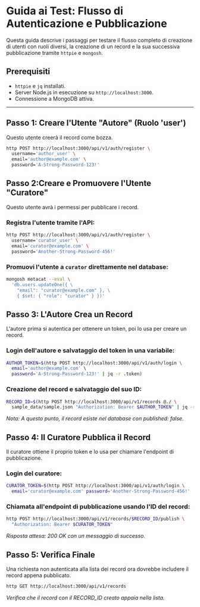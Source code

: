 # Guida ai Test: Flusso di Autenticazione e Pubblicazione

Questa guida descrive i passaggi per testare il flusso completo di creazione di utenti con ruoli diversi, la creazione di un record e la sua successiva pubblicazione tramite `httpie` e `mongosh`.

## Prerequisiti

- `httpie` e `jq` installati.
- Server Node.js in esecuzione su `http://localhost:3000`.
- Connessione a MongoDB attiva.

---

## Passo 1: Creare l'Utente "Autore" (Ruolo 'user')

Questo utente creerà il record come bozza.

```bash
http POST http://localhost:3000/api/v1/auth/register \
  username='author_user' \
  email='author@example.com' \
  password='A-Strong-Password-123!' 
```

## Passo 2:Creare e Promuovere l'Utente "Curatore"

Questo utente avrà i permessi per pubblicare i record.

### Registra l'utente tramite l'API:

```bash
http POST http://localhost:3000/api/v1/auth/register \
  username='curator_user' \
  email='curator@example.com' \
  password='Another-Strong-Password-456!'
```

### Promuovi l'utente a `curator` direttamente nel database:

```bash
mongosh metacat --eval \ 
  'db.users.updateOne({ \ 
    "email": "curator@example.com" }, \
    { $set: { "role": "curator" } })'
```

## Passo 3: L'Autore Crea un Record

L'autore prima si autentica per ottenere un token, poi lo usa per creare un record.

### Login dell'autore e salvataggio del token in una variabile:

```bash
AUTHOR_TOKEN=$(http POST http://localhost:3000/api/v1/auth/login \ 
  email='author@example.com' \ 
  password='A-Strong-Password-123!' | jq -r .token)
```

### Creazione del record e salvataggio del suo ID:

```bash
RECORD_ID=$(http POST http://localhost:3000/api/v1/records @./ \ 
  sample_data/sample.json "Authorization: Bearer $AUTHOR_TOKEN" | jq -r .record.record.id)
```

*Nota: A questo punto, il record esiste nel database con published: false.*

## Passo 4: Il Curatore Pubblica il Record

Il curatore ottiene il proprio token e lo usa per chiamare l'endpoint di pubblicazione.

### Login del curatore:

```bash
CURATOR_TOKEN=$(http POST http://localhost:3000/api/v1/auth/login \ 
  email='curator@example.com' password='Another-Strong-Password-456!' | jq -r .token)
```

### Chiamata all'endpoint di pubblicazione usando l'ID del record:

```bash
http POST http://localhost:3000/api/v1/records/$RECORD_ID/publish \ 
  "Authorization: Bearer $CURATOR_TOKEN"
```

*Risposta attesa: 200 OK con un messaggio di successo.*

## Passo 5: Verifica Finale

Una richiesta non autenticata alla lista dei record ora dovrebbe includere il record appena pubblicato.

```bash
http GET http://localhost:3000/api/v1/records
```

*Verifica che il record con il RECORD_ID creato appaia nella lista.*

